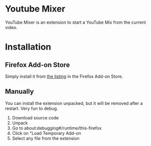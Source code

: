 # Youtube Mixer
YouTube Mixer is an extension to start a YouTube Mix from the current video.

# Installation
## Firefox Add-on Store
Simply install it from [the listing](https://addons.mozilla.org/en-US/firefox/addon/youtube-mixer/) in the Firefox Add-on Store.

## Manually
You can install the extension unpacked, but it will be removed after a restart. Very fun to debug.

1. Download source code
2. Unpack
3. Go to about:debugging#/runtime/this-firefox
4. Click on "Load Temporary Add-on
5. Select any file from the extension